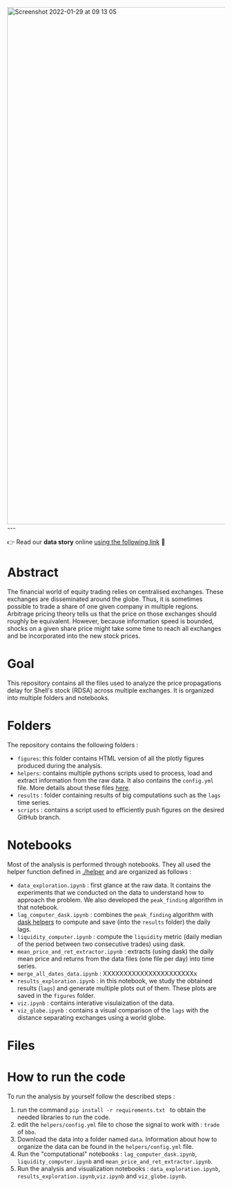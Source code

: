 <img width="1195" alt="Screenshot 2022-01-29 at 09 13 05" src="https://user-images.githubusercontent.com/43466781/151653463-5805ec78-f73d-4237-939e-3bed2c09e147.png">
---

:point_right: Read our **data story** online [using the following link](https://giordano-lucas.github.io/exchange-price-propagation/) :rocket: 

# Abstract 

The financial world of equity trading relies on centralised exchanges. These exchanges are disseminated around the globe. Thus, it is sometimes possible to trade a share of one given company in multiple regions. Arbitrage pricing theory tells us that the price on those exchanges should roughly be equivalent. However, because information speed is bounded, shocks on a given share price might take some time to reach all exchanges and be incorporated into the new stock prices.

# Goal

This repository contains all the files used to analyze the price propagations delay for Shell's stock (RDSA) across multiple exchanges. It is organized into multiple folders and notebooks.

# Folders 
The repository contains the following folders : 

* `figures`: this folder contains HTML version of all the plotly figures produced during the analysis.
* `helpers`: contains multiple pythons scripts used to process, load and extract information from the raw data. It also contains the `config.yml` file. More details about these files [here](https://github.com/giordano-lucas/exchange-price-propagation/tree/main/helpers).
* `results` : folder containing results of big computations such as the `lags` time series.
* `scripts` : contains a script used to efficiently push figures on the desired GitHub branch.


# Notebooks
Most of the analysis is performed through notebooks. They all used the helper function defined in [./helper](https://github.com/giordano-lucas/exchange-price-propagation/tree/main/helpers) and are organized as follows :

* `data_exploration.ipynb` : first glance at the raw data. It contains the experiments that we conducted on the data to understand how to approach the problem. We also developed the `peak_finding`  algorithm in that notebook.
* `lag_computer_dask.ipynb` : combines the  `peak_finding` algorithm with [dask helpers](https://github.com/giordano-lucas/exchange-price-propagation/blob/main/helpers/dask.py) to compute and save (into the `results` folder) the daily lags. 
* `liquidity_computer.ipynb` : compute the `liquidity` metric (daily median of the period between two consecutive trades) using dask.
* `mean_price_and_ret_extractor.ipynb` : extracts (using dask) the daily mean price and returns from the data files (one file per day) into time series. 
* `merge_all_dates_data.ipynb` : XXXXXXXXXXXXXXXXXXXXXXx
* `results_exploration.ipynb` : in this notebook, we study the obtained results (`lags`) and generate multiple plots out of them. These plots are saved in the `figures` folder.
* `viz.ipynb` : contains interative visulaization of the data.  
* `viz_globe.ipynb` : contains a visual comparison of the `lags` with the distance separating exchanges using a world globe.

# Files

# How to run the code
To run the analysis by yourself follow the described steps : 
1. run the command `pip install -r requirements.txt
` to obtain the needed libraries to run the code.
2. edit the `helpers/config.yml` file to chose the signal to work with :  `trade` of `bbo`.
3. Download the data into a folder named `data`. Information about how to organize the data can be found in the `helpers/config.yml` file.
4. Run the "computational" notebooks : `lag_computer_dask.ipynb`, `liquidity_computer.ipynb` and `mean_price_and_ret_extractor.ipynb`.
5. Run the analysis and visualization notebooks : `data_exploration.ipynb`, `results_exploration.ipynb`,`viz.ipynb` and `viz_globe.ipynb`.

